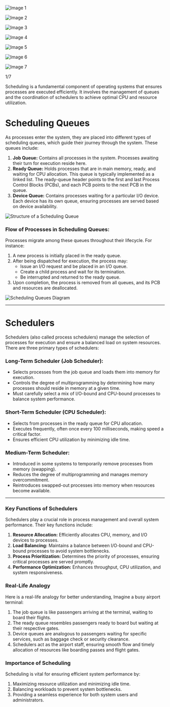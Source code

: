   
![Image 1](https://static.takeuforward.org/premium///OS_P11_Scheduling_Queues_and_Schedulers_in_OS_1.jpg-sVSxy02m)

![Image 2](https://static.takeuforward.org/premium///OS_P11_Scheduling_Queues_and_Schedulers_in_OS_2.jpg-jgQo6pAK)

![Image 3](https://static.takeuforward.org/premium///OS_P11_Scheduling_Queues_and_Schedulers_in_OS_3.jpg-42gRDip9)

![Image 4](https://static.takeuforward.org/premium///OS_P11_Scheduling_Queues_and_Schedulers_in_OS_4.jpg-0NJe4TFs)

![Image 5](https://static.takeuforward.org/premium///OS_P11_Scheduling_Queues_and_Schedulers_in_OS_5.jpg-ZySkc3GA)

![Image 6](https://static.takeuforward.org/premium///OS_P11_Scheduling_Queues_and_Schedulers_in_OS_6.jpg-FRdAoCke)

![Image 7](https://static.takeuforward.org/premium///OS_P11_Scheduling_Queues_and_Schedulers_in_OS_7.jpg-bElH6hPa)

1/7

Scheduling is a fundamental component of operating systems that ensures processes are executed efficiently. It involves the management of queues and the coordination of schedulers to achieve optimal CPU and resource utilization.

# Scheduling Queues

As processes enter the system, they are placed into different types of scheduling queues, which guide their journey through the system. These queues include:

1. **Job Queue:** Contains all processes in the system. Processes awaiting their turn for execution reside here.
2. **Ready Queue:** Holds processes that are in main memory, ready, and waiting for CPU allocation. This queue is typically implemented as a linked list. The ready-queue header points to the first and last Process Control Blocks (PCBs), and each PCB points to the next PCB in the queue.
3. **Device Queue:** Contains processes waiting for a particular I/O device. Each device has its own queue, ensuring processes are served based on device availability.

  
  
![Structure of a Scheduling Queue](https://static.takeuforward.org/premium/Process%20Management/Scheduling%20Queues%20and%20Schedulers%20in%20OS/Image_1-M6fHx9lA)  

### Flow of Processes in Scheduling Queues:

Processes migrate among these queues throughout their lifecycle. For instance:

1. A new process is initially placed in the ready queue.
2. After being dispatched for execution, the process may:
    - Issue an I/O request and be placed in an I/O queue.
    - Create a child process and wait for its termination.
    - Be interrupted and returned to the ready queue.
3. Upon completion, the process is removed from all queues, and its PCB and resources are deallocated.

  
  
![Scheduling Queues Diagram](https://static.takeuforward.org/premium/Process%20Management/Scheduling%20Queues%20and%20Schedulers%20in%20OS/Image_2-iUYKTuDq)  

---

# Schedulers

Schedulers (also called process schedulers) manage the selection of processes for execution and ensure a balanced load on system resources. There are three primary types of schedulers:

### Long-Term Scheduler (Job Scheduler):

- Selects processes from the job queue and loads them into memory for execution.
- Controls the degree of multiprogramming by determining how many processes should reside in memory at a given time.
- Must carefully select a mix of I/O-bound and CPU-bound processes to balance system performance.

### Short-Term Scheduler (CPU Scheduler):

- Selects from processes in the ready queue for CPU allocation.
- Executes frequently, often once every 100 milliseconds, making speed a critical factor.
- Ensures efficient CPU utilization by minimizing idle time.

### Medium-Term Scheduler:

- Introduced in some systems to temporarily remove processes from memory (swapping).
- Reduces the degree of multiprogramming and manages memory overcommitment.
- Reintroduces swapped-out processes into memory when resources become available.

  

---

### Key Functions of Schedulers

Schedulers play a crucial role in process management and overall system performance. Their key functions include:

1. **Resource Allocation:** Efficiently allocates CPU, memory, and I/O devices to processes.
2. **Load Balancing:** Maintains a balance between I/O-bound and CPU-bound processes to avoid system bottlenecks.
3. **Process Prioritization:** Determines the priority of processes, ensuring critical processes are served promptly.
4. **Performance Optimization:** Enhances throughput, CPU utilization, and system responsiveness.

### Real-Life Analogy

Here is a real-life analogy for better understanding, Imagine a busy airport terminal:

1. The job queue is like passengers arriving at the terminal, waiting to board their flights.
2. The ready queue resembles passengers ready to board but waiting at their respective gates.
3. Device queues are analogous to passengers waiting for specific services, such as baggage check or security clearance.
4. Schedulers act as the airport staff, ensuring smooth flow and timely allocation of resources like boarding passes and flight gates.

### Importance of Scheduling

Scheduling is vital for ensuring efficient system performance by:

1. Maximizing resource utilization and minimizing idle time.
2. Balancing workloads to prevent system bottlenecks.
3. Providing a seamless experience for both system users and administrators.